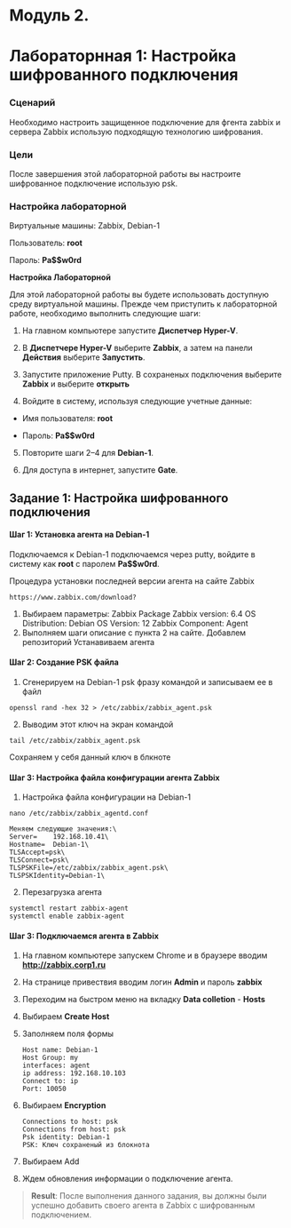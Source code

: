 # Модуль 2.
# Лабораторнная 1: Настройка шифрованного подключения

### Сценарий

Необходимо настроить защищенное подключение для фгента zabbix и сервера Zabbix использую подходящую технологию шифрования.

### Цели

После завершения этой лабораторной работы вы настроите шифрованное подключение использую psk.

### Настройка лабораторной

Виртуальные машины: Zabbix, Debian-1

Пользователь: **root**

Пароль:  **Pa$$w0rd**

**Настройка Лабораторной**

Для этой лабораторной работы вы будете использовать доступную среду виртуальной машины. Прежде чем приступить к лабораторной работе, необходимо выполнить следующие шаги:

1. На главном компьютере запустите **Диспетчер Hyper-V**.

2. В **Диспетчере Hyper-V** выберите **Zabbix**, а затем на панели **Действия** выберите **Запустить**.

3. Запустите приложение Putty. В сохраненых подключения выберите **Zabbix** и выберите **открыть**

4. Войдите в систему, используя следующие учетные данные:

 - Имя пользователя: **root**

 - Пароль: **Pa$$w0rd**

5. Повторите шаги 2–4 для **Debian-1**.

6. Для доступа в интернет, запустите  **Gate**.


## Задание 1: Настройка шифрованного подключения 

#### Шаг 1: Установка агента на Debian-1

Подключаемся к Debian-1 подключаемся через putty, войдите в систему как **root** с паролем **Pa$$w0rd**.

Процедура установки последней версии агента на сайте Zabbix 
```
https://www.zabbix.com/download?
```
1. Выбираем параметры:
  Zabbix Package
  Zabbix version: 6.4
  OS Distribution: Debian
  OS Version: 12
  Zabbix Component: Agent
2. Выполняем шаги описание с пункта 2 на сайте.
   Добавлем репозиторий
   Устанавиваем агента
 
#### Шаг 2: Создание PSK файла


1. Сгенерируем на Debian-1 psk фразу командой и записываем ее в файл

```
openssl rand -hex 32 > /etc/zabbix/zabbix_agent.psk
```
2. Выводим этот ключ на экран командой 

```
tail /etc/zabbix/zabbix_agent.psk
```
Сохраняем у себя данный ключ в блкноте

#### Шаг 3: Настройка файла конфигурации агента Zabbix

1. Настройка файла конфигурации на Debian-1

```
nano /etc/zabbix/zabbix_agentd.conf
```
```
Меняем следующие значения:\
Server=    192.168.10.41\
Hostname=  Debian-1\
TLSAccept=psk\
TLSConnect=psk\
TLSPSKFile=/etc/zabbix/zabbix_agent.psk\
TLSPSKIdentity=Debian-1\
```
2. Перезагрузка агента
   
```
systemctl restart zabbix-agent
systemctl enable zabbix-agent
```

#### Шаг 3: Подключаемся агента в  Zabbix

1. На главном компьютере запускем Chrome и в браузере вводим **http://zabbix.corp1.ru**

2. На странице привествия вводим логин **Admin** и пароль **zabbix**

3. Переходим на быстром меню на вкладку **Data colletion** - **Hosts**

4. Выбираем **Create Host**

5. Заполняем поля формы
   ```
   Host name: Debian-1
   Host Group: my
   interfaces: agent
   ip address: 192.168.10.103
   Connect to: ip
   Port: 10050
   ```
6. Выбираем **Encryption**
   ```
   Connections to host: psk
   Connections from host: psk
   Psk identity: Debian-1
   PSK: Ключ сохраненый из блокнота
   ```
7. Выбираем Add

8. Ждем обновления информации о подключение агента.

 >  **Result**: После выполнения данного задания, вы должны были успешно добавить своего агента в Zabbix с шифрованным подключением.
